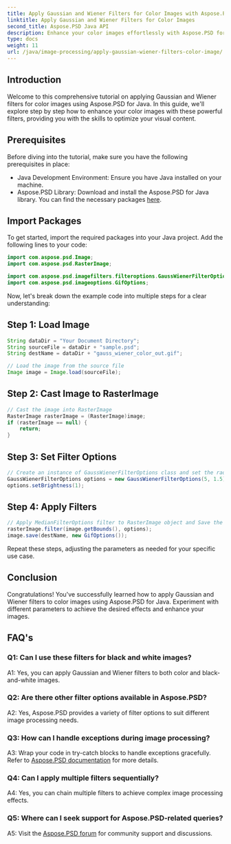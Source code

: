 ```yaml
---
title: Apply Gaussian and Wiener Filters for Color Images with Aspose.PSD for Java
linktitle: Apply Gaussian and Wiener Filters for Color Images
second_title: Aspose.PSD Java API
description: Enhance your color images effortlessly with Aspose.PSD for Java. Learn to apply Gaussian and Wiener filters step by step for stunning visual results.
type: docs
weight: 11
url: /java/image-processing/apply-gaussian-wiener-filters-color-image/
---
```

## Introduction

Welcome to this comprehensive tutorial on applying Gaussian and Wiener filters for color images using Aspose.PSD for Java. In this guide, we'll explore step by step how to enhance your color images with these powerful filters, providing you with the skills to optimize your visual content.

## Prerequisites

Before diving into the tutorial, make sure you have the following prerequisites in place:

- Java Development Environment: Ensure you have Java installed on your machine.
- Aspose.PSD Library: Download and install the Aspose.PSD for Java library. You can find the necessary packages [here](https://releases.aspose.com/psd/java/).

## Import Packages

To get started, import the required packages into your Java project. Add the following lines to your code:

```java
import com.aspose.psd.Image;
import com.aspose.psd.RasterImage;

import com.aspose.psd.imagefilters.filteroptions.GaussWienerFilterOptions;
import com.aspose.psd.imageoptions.GifOptions;
```

Now, let's break down the example code into multiple steps for a clear understanding:

## Step 1: Load Image

```java
String dataDir = "Your Document Directory";
String sourceFile = dataDir + "sample.psd";
String destName = dataDir + "gauss_wiener_color_out.gif";

// Load the image from the source file
Image image = Image.load(sourceFile);
```

## Step 2: Cast Image to RasterImage

```java
// Cast the image into RasterImage
RasterImage rasterImage = (RasterImage)image;
if (rasterImage == null) {
    return;
}
```

## Step 3: Set Filter Options

```java
// Create an instance of GaussWienerFilterOptions class and set the radius size and smooth value.
GaussWienerFilterOptions options = new GaussWienerFilterOptions(5, 1.5);
options.setBrightness(1);
```

## Step 4: Apply Filters

```java
// Apply MedianFilterOptions filter to RasterImage object and Save the resultant image
rasterImage.filter(image.getBounds(), options);
image.save(destName, new GifOptions());
```

Repeat these steps, adjusting the parameters as needed for your specific use case.

## Conclusion

Congratulations! You've successfully learned how to apply Gaussian and Wiener filters to color images using Aspose.PSD for Java. Experiment with different parameters to achieve the desired effects and enhance your images.

## FAQ's

### Q1: Can I use these filters for black and white images?

A1: Yes, you can apply Gaussian and Wiener filters to both color and black-and-white images.

### Q2: Are there other filter options available in Aspose.PSD?

A2: Yes, Aspose.PSD provides a variety of filter options to suit different image processing needs.

### Q3: How can I handle exceptions during image processing?

A3: Wrap your code in try-catch blocks to handle exceptions gracefully. Refer to [Aspose.PSD documentation](https://reference.aspose.com/psd/java/) for more details.

### Q4: Can I apply multiple filters sequentially?

A4: Yes, you can chain multiple filters to achieve complex image processing effects.

### Q5: Where can I seek support for Aspose.PSD-related queries?

A5: Visit the [Aspose.PSD forum](https://forum.aspose.com/c/psd/34) for community support and discussions.
